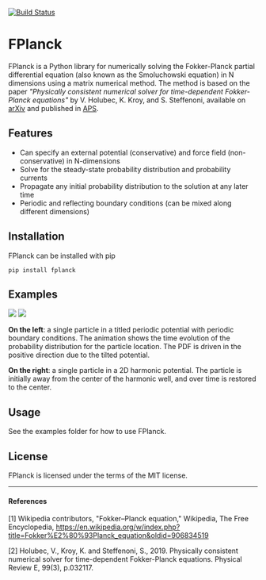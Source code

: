 [![Build Status](https://travis-ci.org/johnaparker/fplanck.svg?branch=master)](https://travis-ci.org/johnaparker/fplanck)

# FPlanck
FPlanck is a Python library for numerically solving the Fokker-Planck partial differential equation (also known as the Smoluchowski equation) in N dimensions using a matrix numerical method.
The method is based on the paper *"Physically consistent numerical solver for time-dependent Fokker-Planck equations"* by V. Holubec, K. Kroy, and S. Steffenoni, available on [arXiv](https://arxiv.org/pdf/1804.01285.pdf) and published in [APS](https://journals.aps.org/pre/abstract/10.1103/PhysRevE.99.032117).

## Features
+ Can specify an external potential (conservative) and force field (non-conservative) in N-dimensions
+ Solve for the steady-state probability distribution and probability currents
+ Propagate any initial probability distribution to the solution at any later time
+ Periodic and reflecting boundary conditions (can be mixed along different dimensions)

## Installation
FPlanck can be installed with pip
```shell
pip install fplanck
```

## Examples
![](https://github.com/johnaparker/fplanck/blob/master/img/ratchet.gif)
![](https://github.com/johnaparker/fplanck/blob/master/img/harmonic.gif)

**On the left**: a single particle in a titled periodic potential with periodic boundary conditions.
The animation shows the time evolution of the probability distribution for the particle location.
The PDF is driven in the positive direction due to the tilted potential.

**On the right**: a single particle in a 2D harmonic potential.
The particle is initially away from the center of the harmonic well, and over time is restored to the center.

## Usage
See the examples folder for how to use FPlanck.

## License
FPlanck is licensed under the terms of the MIT license.


---

#### References
[1] Wikipedia contributors, "Fokker–Planck equation," Wikipedia, The Free Encyclopedia, https://en.wikipedia.org/w/index.php?title=Fokker%E2%80%93Planck_equation&oldid=906834519

[2] Holubec, V., Kroy, K. and Steffenoni, S., 2019. Physically consistent numerical solver for time-dependent Fokker-Planck equations. Physical Review E, 99(3), p.032117.
